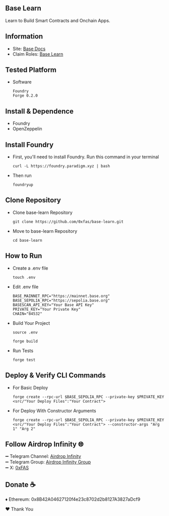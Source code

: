 ## Base Learn
Learn to Build Smart Contracts and Onchain Apps.

## Information
- Site:  [Base Docs](https://docs.base.org/base-learn/docs/welcome/)
- Claim Roles: [Base Learn](https://guild.xyz/base/base-learn)

## Tested Platform
- Software

  ```
  Foundry
  Forge 0.2.0
  ```

## Install & Dependence
- Foundry
- OpenZeppelin

## Install Foundry
- First, you'll need to install Foundry. Run this command in your terminal

  ```
  curl -L https://foundry.paradigm.xyz | bash
  ```

- Then run

  ```
  foundryup
  ```

## Clone Repository
- Clone base-learn Repository

  ```
  git clone https://github.com/0xfas/base-learn.git
  ```

- Move to base-learn Repository

  ```
  cd base-learn
  ```

## How to Run
- Create a .env file

  ```
  touch .env
  ```

- Edit .env file

  ```
  BASE_MAINNET_RPC="https://mainnet.base.org"
  BASE_SEPOLIA_RPC="https://sepolia.base.org"
  BASESCAN_API_KEY="Your Base API Key"
  PRIVATE_KEY="Your Private Key"
  CHAIN="84532"
  ```

- Build Your Project

  ```
  source .env
  ```

  ```
  forge build
  ```

- Run Tests

  ```
  forge test
  ```

## Deploy & Verify CLI Commands
- For Basic Deploy

  ```
  forge create --rpc-url $BASE_SEPOLIA_RPC --private-key $PRIVATE_KEY <src/"Your Deploy Files":"Your Contract">
  ```

- For Deploy With Constructor Arguments

  ```
  forge create --rpc-url $BASE_SEPOLIA_RPC --private-key $PRIVATE_KEY <src/"Your Deploy Files":"Your Contract"> --constructor-args "Arg 1" "Arg 2"
  ```

## Follow Airdrop Infinity 🌐
➖ Telegram Channel: [Airdrop Infinity](https://t.me/airdropinfinityid)\
➖ Telegram Group: [Airdrop Infinity Group](https://t.me/airdropinfinitygroup)\
➖ X: [0xFAS](https://x.com/0xFASNET)

## Donate ☕
♦️ Ethereum: 0x8B42A04627120f4e23c8702d2b8127A3827aDcf9

❤️ Thank You